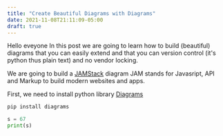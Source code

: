 ```yaml
---
title: "Create Beautiful Diagrams with Diagrams"
date: 2021-11-08T21:11:09-05:00
draft: true
---
```

Hello eveyone
In this post we are going to learn how to build (beautiful) diagrams that you can easily extend and that you can
version control (it's python thus plain text) and no vendor locking.

We are going to build a [JAMStack](https://jamstack.org) diagram
JAM stands for Javasript, API and Markup
to build modern websites and apps.

First, we need to install python library [Diagrams](https://diagrams.mingrammer.com)

```python
pip install diagrams
```

```python
s = 67
print(s)



```
